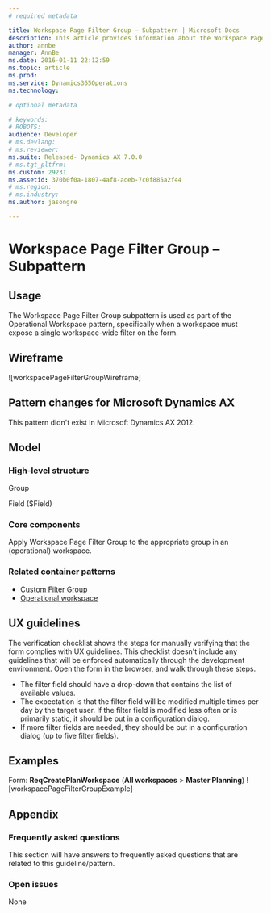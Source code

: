 ```yaml
---
# required metadata

title: Workspace Page Filter Group – Subpattern | Microsoft Docs
description: This article provides information about the Workspace Page Filter Group subpattern. This subpattern is used as part of the Operational Workspace pattern when a workspace must expose a single workspace-wide filter on the form.
author: annbe
manager: AnnBe
ms.date: 2016-01-11 22:12:59
ms.topic: article
ms.prod: 
ms.service: Dynamics365Operations
ms.technology: 

# optional metadata

# keywords: 
# ROBOTS: 
audience: Developer
# ms.devlang: 
# ms.reviewer: 
ms.suite: Released- Dynamics AX 7.0.0
# ms.tgt_pltfrm: 
ms.custom: 29231
ms.assetid: 370b0f0a-1807-4af8-aceb-7c0f885a2f44
# ms.region: 
# ms.industry: 
ms.author: jasongre

---
```


# Workspace Page Filter Group – Subpattern

Usage
-----

The Workspace Page Filter Group subpattern is used as part of the Operational Workspace pattern, specifically when a workspace must expose a single workspace-wide filter on the form.

## Wireframe
![workspacePageFilterGroupWireframe]

## Pattern changes for Microsoft Dynamics AX
This pattern didn't exist in Microsoft Dynamics AX 2012.

## Model
### High-level structure

Group

Field ($Field)

### Core components

Apply Workspace Page Filter Group to the appropriate group in an (operational) workspace.

### Related container patterns

-   [Custom Filter Group](http://ax.help.dynamics.com/en/wiki/custom-filter-group-subpattern/)
-   [Operational workspace](http://ax.help.dynamics.com/en/wiki/workspace-form-pattern/)

## UX guidelines
The verification checklist shows the steps for manually verifying that the form complies with UX guidelines. This checklist doesn't include any guidelines that will be enforced automatically through the development environment. Open the form in the browser, and walk through these steps.

-   The filter field should have a drop-down that contains the list of available values.
-   The expectation is that the filter field will be modified multiple times per day by the target user. If the filter field is modified less often or is primarily static, it should be put in a configuration dialog.
-   If more filter fields are needed, they should be put in a configuration dialog (up to five filter fields).

## Examples
Form: **ReqCreatePlanWorkspace** (**All workspaces** &gt; **Master Planning**) ![workspacePageFilterGroupExample]

## Appendix
### Frequently asked questions

This section will have answers to frequently asked questions that are related to this guideline/pattern.

### Open issues

None

